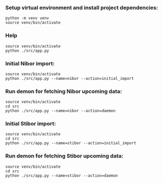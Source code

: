 ### Setup virtual environment and install project dependencies:
    python -m venv venv
    source venv/bin/activate

### Help
    source venv/bin/activate
    python ./src/app.py

### Initial Nibor import:
    source venv/bin/activate
    python ./src/app.py --name=nibor --action=initial_import


### Run demon for fetching Nibor upcoming data:
    source venv/bin/activate
    cd src
    python ./src/app.py --name=nibor --action=daemon


### Initial Stibor import:
    source venv/bin/activate
    cd src
    python ./src/app.py --name=stibor --action=initial_import


### Run demon for fetching Stibor upcoming data:
    source venv/bin/activate
    cd src
    python ./src/app.py --name=stibor --action=daemon
